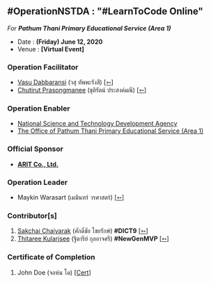 ## #OperationNSTDA : "#LearnToCode Online" 
*For* ***Pathum Thani Primary Educational Service (Area 1)***

+ Date : **(Friday) June 12, 2020**
+ Venue : **[Virtual Event]**

### Operation Facilitator
+ [Vasu Dabbaransi](/OperationNSTDA/VXOpNSTDA-20200612-Vasu-Dabbaransi.pdf) (วสุ ทัพพะรังสี) [[➳](https://web.facebook.com/news.daisy)]
+ [Chutirut Prasongmanee](/OperationNSTDA/VXOpNSTDA-20200612-Chutirut-Prasongmanee.pdf) (ชุติรัตน์ ประสงค์มณี) [[➳](https://www.facebook.com/chutirut.prasongmanee.7)]

### Operation Enabler
+ [National Science and Technology Development Agency](http://nstda.or.th)
+ [The Office of Pathum Thani Primary Educational Service (Area 1)](http://www.pathum1.go.th)

### Official Sponsor
+ **[ARIT Co., Ltd.](https://www.arit.co.th/)**

### Operation Leader
+ Maykin Warasart (เมฆินทร์ วรศาสตร์) [[➳](http://mk.in.th)]

### Contributor[s]
1. [Sakchai Chaiyarak](/OperationBSU/VXOpBSU-20200126-Sakchai-Chaiyarak.pdf) (ศักดิ์ชัย ไชยรักษ์) **#DICT9** [[➳](https://www.facebook.com/chaiyaraks)]
1. [Thitaree Kularjsee](/OperationBSU/VXOpBSU-20200126-Thitaree-Kularjsee.pdf) (ฐิตารีย์ กุลอาจศรี) **#NewGenMVP** [[➳](https://www.facebook.com/yaipanggogii)]

### Certificate of Completion
1. John Doe (จอห์น โด) [[Cert](OperationNSTDA/attendance/VXOpNSTDA-20200612-John-Doe.pdf)]
